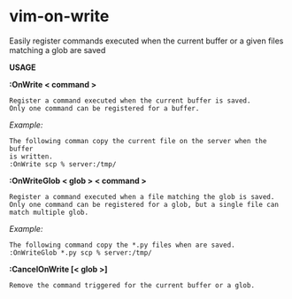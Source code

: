 # vim-on-write
Easily register commands executed when the current buffer or a given files matching a glob are saved

**USAGE**

**:OnWrite < command >**

    Register a command executed when the current buffer is saved.
    Only one command can be registered for a buffer.

*Example:*

    The following comman copy the current file on the server when the buffer
    is written.
    :OnWrite scp % server:/tmp/

**:OnWriteGlob < glob > < command >**

    Register a command executed when a file matching the glob is saved.
    Only one command can be registered for a glob, but a single file can
    match multiple glob.

*Example:*

    The following command copy the *.py files when are saved.
    :OnWriteGlob *.py scp % server:/tmp/

**:CancelOnWrite [< glob >]**

    Remove the command triggered for the current buffer or a glob.
